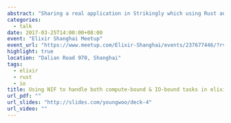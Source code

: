 ```yaml
---
abstract: "Sharing a real application in Strikingly which using Rust and Elixir to handle both IO bounded and computing bounded task in single app"
categories:
  - talk
date: 2017-03-25T14:00:00+08:00
event: "Elixir Shanghai Meetup"
event_url: "https://www.meetup.com/Elixir-Shanghai/events/237677446/?rv=me2&_af=event&_af_eid=237677446&https=on"
highlight: true
location: "Dalian Road 970, Shanghai"
tags: 
  - elixir
  - rust
  - io
title: Using NIF to handle both compute-bound & IO-bound tasks in elixir
url_pdf: ""
url_slides: "http://slides.com/youngwoo/deck-4"
url_video: ""
---
```


